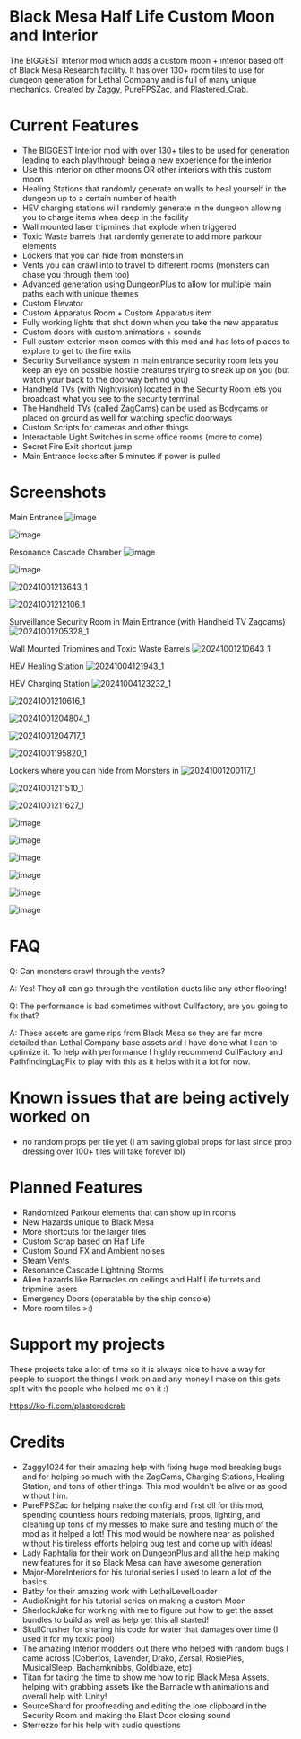 # Black Mesa Half Life Custom Moon and Interior
The BIGGEST Interior mod which adds a custom moon + interior based off of Black Mesa Research facility. It has over 130+ room tiles to use for dungeon generation for Lethal Company and is full of many unique mechanics. Created by Zaggy, PureFPSZac, and Plastered_Crab.

# Current Features
- The BIGGEST Interior mod with over 130+ tiles to be used for generation leading to each playthrough being a new experience for the interior
- Use this interior on other moons OR other interiors with this custom moon
- Healing Stations that randomly generate on walls to heal yourself in the dungeon up to a certain number of health
- HEV charging stations will randomly generate in the dungeon allowing you to charge items when deep in the facility
- Wall mounted laser tripmines that explode when triggered
- Toxic Waste barrels that randomly generate to add more parkour elements
- Lockers that you can hide from monsters in
- Vents you can crawl into to travel to different rooms (monsters can chase you through them too)
- Advanced generation using DungeonPlus to allow for multiple main paths each with unique themes
- Custom Elevator
- Custom Apparatus Room + Custom Apparatus item
- Fully working lights that shut down when you take the new apparatus
- Custom doors with custom animations + sounds
- Full custom exterior moon comes with this mod and has lots of places to explore to get to the fire exits
- Security Surveillance system in main entrance security room lets you keep an eye on possible hostile creatures trying to sneak up on you (but watch your back to the doorway behind you)
- Handheld TVs (with Nightvision) located in the Security Room lets you broadcast what you see to the security terminal
- The Handheld TVs (called ZagCams) can be used as Bodycams or placed on ground as well for watching specfic doorways
- Custom Scripts for cameras and other things
- Interactable Light Switches in some office rooms (more to come)
- Secret Fire Exit shortcut jump
- Main Entrance locks after 5 minutes if power is pulled

# Screenshots
Main Entrance
![image](https://github.com/PlasteredCrab/BlackMesaLethalCompany/assets/49732785/1af956e4-228c-45d9-a7c8-efbd4a1d7274)

![image](https://github.com/PlasteredCrab/BlackMesaLethalCompany/assets/49732785/93fc6b79-3927-4c09-8a33-69691fdd2133)

Resonance Cascade Chamber
![image](https://github.com/PlasteredCrab/BlackMesaLethalCompany/assets/49732785/da5932d2-54c2-40da-863f-b7d4206adeda)

![image](https://github.com/PlasteredCrab/BlackMesaLethalCompany/assets/49732785/10887f6f-41a3-4d15-bf86-e40978300a65)

![20241001213643_1](https://github.com/user-attachments/assets/cd71b8ed-5ab9-430d-aab7-106e38f1bf63)

![20241001212106_1](https://github.com/user-attachments/assets/f063de28-d573-4d52-b485-89428fa57ad8)

Surveillance Security Room in Main Entrance (with Handheld TV Zagcams)
![20241001205328_1](https://github.com/user-attachments/assets/e18ef5dc-b632-4623-8766-d2303e690ca3)

Wall Mounted Tripmines and Toxic Waste Barrels
![20241001210643_1](https://github.com/user-attachments/assets/96847ed1-ac17-44bc-b37f-e25bff2a3b1d)

HEV Healing Station
![20241004121943_1](https://github.com/user-attachments/assets/f2deb42b-2688-47df-a5ee-e6fd8db3f765)

HEV Charging Station
![20241004123232_1](https://github.com/user-attachments/assets/65af29ed-0043-44ff-bd41-23be67484586)

![20241001210616_1](https://github.com/user-attachments/assets/30b6ddb3-4c42-45f2-9add-8568e9077807)

![20241001204804_1](https://github.com/user-attachments/assets/6e89ab74-ecfd-477d-b356-4d8244257a08)

![20241001204717_1](https://github.com/user-attachments/assets/dd79a1a6-a452-4060-b978-e9a6c3d71487)

![20241001195820_1](https://github.com/user-attachments/assets/034588b1-28b0-4b5d-b95b-57cc44d44c5c)

Lockers where you can hide from Monsters in
![20241001200117_1](https://github.com/user-attachments/assets/5f5a94d7-5353-4cf0-a9d4-2444bf0c5176)

![20241001211510_1](https://github.com/user-attachments/assets/bf4eaef7-2743-46b8-913d-96828082a852)

![20241001211627_1](https://github.com/user-attachments/assets/79ac55d4-2078-4093-830b-3343bb8cd233)

![image](https://github.com/PlasteredCrab/BlackMesaLethalCompany/assets/49732785/e3f2c072-c9cb-40de-a7ba-71f45b4a8d62)

![image](https://github.com/PlasteredCrab/BlackMesaLethalCompany/assets/49732785/f7eb941b-7a9c-45de-9198-ddb2d3bd42ed)

![image](https://github.com/PlasteredCrab/BlackMesaLethalCompany/assets/49732785/996d7b4e-fcad-4c1d-8f06-528b377142bb)

![image](https://github.com/PlasteredCrab/BlackMesaLethalCompany/assets/49732785/a05d13ff-7c30-4995-a68d-1812d1050c98)

![image](https://github.com/PlasteredCrab/BlackMesaLethalCompany/assets/49732785/9ce10450-5acc-49b7-84a3-8556226e6032)

![image](https://github.com/PlasteredCrab/BlackMesaLethalCompany/assets/49732785/8ee8a817-54f9-4eb7-ad55-eec96136ed85)


# FAQ
Q: Can monsters crawl through the vents?

A: Yes! They all can go through the ventilation ducts like any other flooring!

Q: The performance is bad sometimes without Cullfactory, are you going to fix that?

A: These assets are game rips from Black Mesa so they are far more detailed than Lethal Company base assets and I have done what I can to optimize it. To help with performance I highly recommend CullFactory and PathfindingLagFix to play with this as it helps with it a lot for now.

# Known issues that are being actively worked on
- no random props per tile yet (I am saving global props for last since prop dressing over 100+ tiles will take forever lol)


# Planned Features
- Randomized Parkour elements that can show up in rooms
- New Hazards unique to Black Mesa
- More shortcuts for the larger tiles
- Custom Scrap based on Half Life
- Custom Sound FX and Ambient noises
- Steam Vents
- Resonance Cascade Lightning Storms
- Alien hazards like Barnacles on ceilings and Half Life turrets and tripmine lasers
- Emergency Doors (operatable by the ship console)
- More room tiles >:)

# Support my projects
These projects take a lot of time so it is always nice to have a way for people to support the things I work on and any money I make on this gets split with the people who helped me on it :)

https://ko-fi.com/plasteredcrab

# Credits
- Zaggy1024 for their amazing help with fixing huge mod breaking bugs and for helping so much with the ZagCams, Charging Stations, Healing Station, and tons of other things. This mod wouldn't be alive or as good without him.
- PureFPSZac for helping make the config and first dll for this mod, spending countless hours redoing materials, props, lighting, and cleaning up tons of my messes to make sure and testing much of the mod as it helped a lot! This mod would be nowhere near as polished without his tireless efforts helping bug test and come up with ideas!
- Lady Raphtalia for their work on DungeonPlus and all the help making new features for it so Black Mesa can have awesome generation
- Major-MoreInteriors for his tutorial series I used to learn a lot of the basics
- Batby for their amazing work with LethalLevelLoader
- AudioKnight for his tutorial series on making a custom Moon
- SherlockJake for working with me to figure out how to get the asset bundles to build as well as help get this all started!
- SkullCrusher for sharing his code for water that damages over time (I used it for my toxic pool)
- The amazing Interior modders out there who helped with random bugs I came across (Cobertos, Lavender, Drako, Zersal, RosiePies, MusicalSleep, Badhamknibbs, Goldblaze, etc)
- Titan for taking the time to show me how to rip Black Mesa Assets, helping with grabbing assets like the Barnacle with animations and overall help with Unity!
- SourceShard for proofreading and editing the lore clipboard in the Security Room and making the Blast Door closing sound
- Sterrezzo for his help with audio questions
